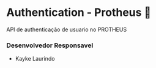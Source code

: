 # Authentication - Protheus 📝
API de authenticação de usuario no PROTHEUS

### Desenvolvedor Responsavel
* Kayke Laurindo
